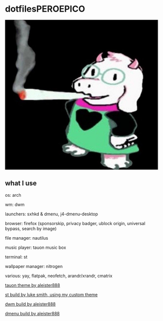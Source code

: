 # dotfilesPEROEPICO

![Image](https://raw.githubusercontent.com/Suukiro/dotfilesperoepico/main/ralseiporraco.jpg)

## what I use

os: arch

wm: dwm

launchers: sxhkd & dmenu, j4-dmenu-desktop

browser: firefox (sponsorskip, privacy badger, ublock origin, universal bypass, search by image)

file manager: nautilus

music player: tauon music box

terminal: st

wallpaper manager: nitrogen

various: yay, flatpak, neofetch, arandr/xrandr, cmatrix

[tauon theme by aleister888](https://github.com/Taiko2k/TauonMusicBox/discussions/461#discussioncomment-714382)

[st build by luke smith, using my custom theme](https://github.com/lukesmithxyz/st)

[dwm build by aleister888](https://github.com/aleister888/dotfiles/tree/main/dwm)

[dmenu build by aleister888](https://github.com/aleister888/dotfiles/tree/main/dmenu)

